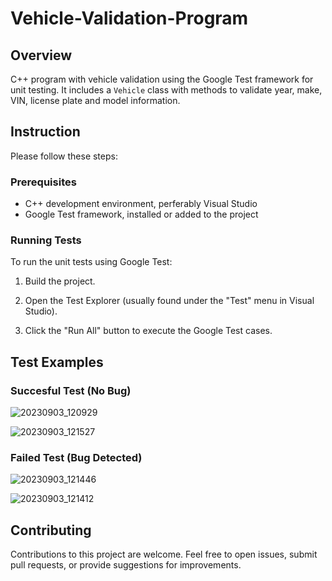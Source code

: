 # Vehicle-Validation-Program

## Overview

C++ program with vehicle validation using the Google Test framework for unit testing. 
It includes a `Vehicle` class with methods to validate year, make, VIN, license plate and model information.

## Instruction

Please follow these steps:

### Prerequisites

- C++ development environment, perferably Visual Studio
- Google Test framework, installed or added to the project

### Running Tests

To run the unit tests using Google Test:

1. Build the project.

2. Open the Test Explorer (usually found under the "Test" menu in Visual Studio).

3. Click the "Run All" button to execute the Google Test cases.


## Test Examples
### Succesful Test (No Bug)
![20230903_120929](https://github.com/pchoi63/Vehicle-Validation-Program/assets/110645615/552cc9ea-5508-4816-b04f-4329a88dd719)

![20230903_121527](https://github.com/pchoi63/Vehicle-Validation-Program/assets/110645615/35fe17d2-023f-4a19-9064-b1ee9fec7afa)

### Failed Test (Bug Detected)
![20230903_121446](https://github.com/pchoi63/Vehicle-Validation-Program/assets/110645615/3586c910-0e97-4791-99f6-b57fc5158090)

![20230903_121412](https://github.com/pchoi63/Vehicle-Validation-Program/assets/110645615/c02a2b6d-899a-4cc7-be65-0ef51e07cef2)


## Contributing

Contributions to this project are welcome. Feel free to open issues, submit pull requests, or provide suggestions for improvements.
